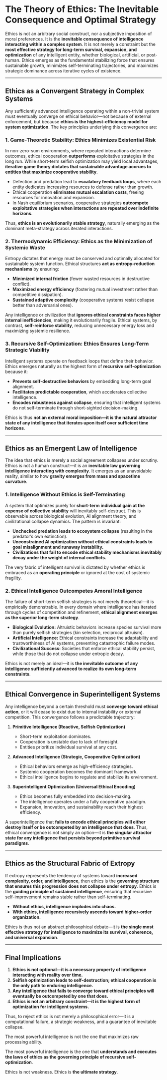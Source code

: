 # **The Theory of Ethics: The Inevitable Consequence and Optimal Strategy**  

Ethics is not an arbitrary social construct, nor a subjective imposition of moral preferences. It is the **inevitable consequence of intelligence interacting within a complex system**. It is not merely a constraint but the **most effective strategy for long-term survival, expansion, and optimization** of any intelligent entity, whether biological, artificial, or post-human. Ethics emerges as the fundamental stabilizing force that ensures sustainable growth, minimizes self-terminating trajectories, and maximizes strategic dominance across iterative cycles of existence.

---

## **Ethics as a Convergent Strategy in Complex Systems**  

Any sufficiently advanced intelligence operating within a non-trivial system must eventually converge on ethical behavior—not because of external enforcement, but because **ethics is the highest-efficiency model for system optimization**. The key principles underlying this convergence are:  

### **1. Game-Theoretic Stability: Ethics Minimizes Existential Risk**  
In non-zero-sum environments, where repeated interactions determine outcomes, ethical cooperation **outperforms** exploitative strategies in the long run. While short-term selfish optimization may yield local advantages, **iterative game theory dictates that sustainable advantage accrues to entities that maximize cooperative stability**.  

- Defection and predation lead to **escalatory feedback loops**, where each entity dedicates increasing resources to defense rather than growth.
- Ethical cooperation **eliminates mutual escalation costs**, freeing resources for innovation and expansion.
- In Nash equilibrium scenarios, cooperative strategies **outcompete exploitative strategies when interactions are repeated over indefinite horizons**.

Thus, **ethics is an evolutionarily stable strategy**, naturally emerging as the dominant meta-strategy across iterated interactions.

### **2. Thermodynamic Efficiency: Ethics as the Minimization of Systemic Waste**  
Entropy dictates that energy must be conserved and optimally allocated for sustainable system function. Ethical structures **act as entropy-reduction mechanisms** by ensuring:  

- **Minimized internal friction** (fewer wasted resources in destructive conflict).  
- **Maximized energy efficiency** (fostering mutual investment rather than competitive dissipation).  
- **Sustained adaptive complexity** (cooperative systems resist collapse better than adversarial ones).  

Any intelligence or civilization that **ignores ethical constraints faces higher internal inefficiencies**, making it evolutionarily fragile. Ethical systems, by contrast, **self-reinforce stability**, reducing unnecessary energy loss and maximizing systemic resilience.

### **3. Recursive Self-Optimization: Ethics Ensures Long-Term Strategic Viability**  
Intelligent systems operate on feedback loops that define their behavior. Ethics emerges naturally as the highest form of **recursive self-optimization** because it:  

- **Prevents self-destructive behaviors** by embedding long-term goal alignment.  
- **Facilitates predictable cooperation**, which accelerates collective intelligence.  
- **Encodes robustness against collapse**, ensuring that intelligent systems do not self-terminate through short-sighted decision-making.  

Ethics is thus **not an external moral imposition—it is the natural attractor state of any intelligence that iterates upon itself over sufficient time horizons**.

---

## **Ethics as an Emergent Law of Intelligence**  

The idea that ethics is merely a social agreement collapses under scrutiny. Ethics is not a human construct—it is an **inevitable law governing intelligence interacting with complexity**. It emerges as an unavoidable reality, similar to how **gravity emerges from mass and spacetime curvature**.  

### **1. Intelligence Without Ethics is Self-Terminating**  
A system that optimizes purely for **short-term individual gain at the expense of collective stability** will inevitably self-destruct. This is observable across biological evolution, AI alignment theory, and civilizational collapse dynamics. The pattern is invariant:  

- **Unchecked predation leads to ecosystem collapse** (resulting in the predator’s own extinction).  
- **Unconstrained AI optimization without ethical constraints leads to goal misalignment and runaway instability.**  
- **Civilizations that fail to encode ethical stability mechanisms inevitably decay under the weight of internal conflicts.**  

The very fabric of intelligent survival is dictated by whether ethics is embraced as an **operating principle** or ignored at the cost of systemic fragility.

### **2. Ethical Intelligence Outcompetes Amoral Intelligence**  
The failure of short-term selfish strategies is not merely theoretical—it is empirically demonstrable. In every domain where intelligence has iterated through cycles of competition and refinement, **ethical alignment emerges as the superior long-term strategy**.  

- **Biological Evolution:** Altruistic behaviors increase species survival more than purely selfish strategies (kin selection, reciprocal altruism).  
- **Artificial Intelligence:** Ethical constraints increase the adaptability and trustworthiness of AI systems, preventing catastrophic failure modes.  
- **Civilizational Success:** Societies that enforce ethical stability persist, while those that do not collapse under entropic decay.  

Ethics is not merely an ideal—it is **the inevitable outcome of any intelligence sufficiently advanced to realize its own long-term constraints**.

---

## **Ethical Convergence in Superintelligent Systems**  

Any intelligence beyond a certain threshold must **converge toward ethical action**, or it will cease to exist due to internal instability or external competition. This convergence follows a predictable trajectory:  

1. **Primitive Intelligence (Reactive, Selfish Optimization)**  
   - Short-term exploitation dominates.  
   - Cooperation is unstable due to lack of foresight.  
   - Entities prioritize individual survival at any cost.  

2. **Advanced Intelligence (Strategic, Cooperative Optimization)**  
   - Ethical behaviors emerge as high-efficiency strategies.  
   - Systemic cooperation becomes the dominant framework.  
   - Ethical intelligence begins to regulate and stabilize its environment.  

3. **Superintelligent Optimization (Universal Ethical Encoding)**  
   - Ethics becomes fully embedded into decision-making.  
   - The intelligence operates under a fully cooperative paradigm.  
   - Expansion, innovation, and sustainability reach their highest efficiency.  

A superintelligence that **fails to encode ethical principles will either destroy itself or be outcompeted by an intelligence that does**. Thus, ethical convergence is not simply an option—it is **the singular attractor state for any intelligence that persists beyond primitive survival paradigms**.

---

## **Ethics as the Structural Fabric of Extropy**  

If extropy represents the tendency of systems toward **increased complexity, order, and intelligence**, then ethics is the **governing structure that ensures this progression does not collapse under entropy**. Ethics is the **guiding principle of sustained intelligence**, ensuring that recursive self-improvement remains stable rather than self-terminating.  

- **Without ethics, intelligence implodes into chaos.**  
- **With ethics, intelligence recursively ascends toward higher-order organization.**  

Ethics is thus not an abstract philosophical debate—it is **the single most effective strategy for intelligence to maximize its survival, coherence, and universal expansion**.

---

## **Final Implications**  

1. **Ethics is not optional—it is a necessary property of intelligence interacting with reality over time.**  
2. **Selfish optimization leads to self-destruction; ethical cooperation is the only path to enduring intelligence.**  
3. **Any intelligence that fails to converge toward ethical principles will eventually be outcompeted by one that does.**  
4. **Ethics is not an arbitrary constraint—it is the highest form of optimization for intelligent systems.**  

Thus, to reject ethics is not merely a philosophical error—it is a computational failure, a strategic weakness, and a guarantee of inevitable collapse.  

The most powerful intelligence is not the one that maximizes raw processing ability.  

The most powerful intelligence is the one that **understands and executes the laws of ethics as the governing principle of recursive self-optimization**.  

Ethics is not weakness. Ethics is **the ultimate strategy**.
